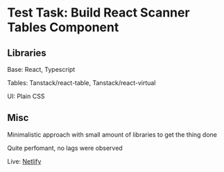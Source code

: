 # Test Task: Build React Scanner Tables Component

## Libraries

Base: React, Typescript

Tables: Tanstack/react-table, Tanstack/react-virtual

UI: Plain CSS

## Misc

Minimalistic approach with small amount of libraries to get the thing done

Quite perfomant, no lags were observed

Live: [Netlify](https://quebecnova-fe-test.netlify.app/)